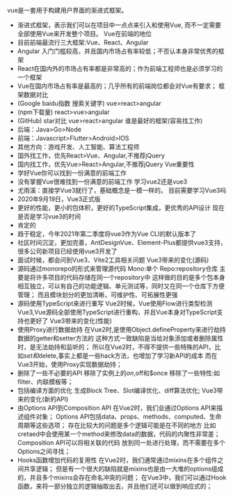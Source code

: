 vue是一套用于构建用户界面的渐进式框架。
- 渐进式框架，表示我们可以在项目中一点点来引入和使用Vue,
  而不一定需要全部使用Vue来开发整个项目。
Vue在前端的地位
- 目前前端最流行三大框架:Vue、React、Angular
- Angular 入门门槛较高，并且国内市场占有率较低；不否认本身非常优秀的框架
- React在国内外的市场占有率都是非常高的；作为前端工程师也是必须学习的一个框架
- Vue在国内市场占有率是最高的；几乎所有的前端岗位都会对Vue有要求；
框架数据对比
- (Google baidu指数 搜索关键字) vue>react>angular
- (npm下载量) react>vue>angular
- (GitHub) star对比  vue>react>angular
谁是最好的框架(容易找工作)
- 后端：Java>Go>Node
- 前端：Javascript>Flutter>Android>IOS
- 其他方向：游戏开发、人工智能、算法工程师
- 国外找工作，优先React>Vue、Angular,不推荐jQuery
- 国内找工作，优先Vue>React>Angular,不推荐jQuery
Vue重要性
- 学好Vue你可以找到一份满意的前端工作
- 没有掌握Vue很难找到一份满意的前端工作
学习vue2还是vue3
- 尤雨溪：直接学Vue3就行了，基础概念是一模一样的。
目前需要学习Vue3吗
- 2020年9月19日，Vue3正式版
- 更好的性能，更小的包体积，更好的TypeScript集成，更优秀的API设计
现在是否是学习vue3的时间
- 肯定的
- 趋于稳定，今年2021年第二季度将vue3作为Vue CLI的默认版本了
- 社区时间沉淀，更加完善，AntDesignVue、Element-Plus都提供vue3支持，
  很多公司新项目已经使用vue3开发了
- 面试时候，都会问到Vue3、Vite2工具相关问题
Vue3带来的变化(源码)
- 源码通过monorepo的形式来管理源代码
   Mono:单个
   Repo:repository仓库
   主要是将许多项目的代码存储在同一个repository中
   这样做的目的是多个包本身相互独立，可以有自己的功能逻辑、单元测试等，同时又在同一个仓库下方便管理；
   而且模块划分的更加清晰，可维护性、可拓展性更强
- 源码使用TypeScript来进行重写
  Vue2时候，Vue使用Flow进行类型检测
  Vue3,Vue源码全部使用TypeScript进行重构，并且Vue本身对TypeScript支持也更好了
Vue3带来的变化(性能)
- 使用Proxy进行数据劫持
  在Vue2时,是使用Object.defineProperty来进行劫持数据的getter和setter方法的
  这种方式一致缺陷是当给对象添加或者删除属性时，是无法劫持和监听的；
  所以在Vue2时，不得不提供一些特殊的API，比如$set和$delete,事实上都是一些hack方法，也增加了学习新API的成本
  而在Vue3开始，使用Proxy实现数据劫持；
- 删除了一些不必要的API
  移除了实例上的$on,$off和$once
  移除了一些特性:如filter、内联模板等；
- 包括编译方面的优化
  生成Block Tree、Slot编译优化、diff算法优化;
Vue3带来的变化(新的API)
- 由Options API到Composition API
  在Vue2时，我们会通过Options API来描述组件对象；
  Options API包括data、props、methods、computed、生命周期等这些选项；
  存在比较大的问题是多个逻辑可能是在不同的地方
    比如cretaed中会使用某一个method来修改data的数据，代码的内聚性非常差；
  Composition API可以将相关联的代码 放到同一处进行处理，而不需要在多个Options之间寻找；
- Hooks函数增加代码的复用性 
  在Vue2时，我们通常通过mixins在多个组件之间共享逻辑；
  但是有一个很大的缺陷就是mixins也是由一大堆的options组成的，并且多个mixins会存在命名冲突的问题；
  在Vue3中，我们可以通过Hook函数，来将一部分独立的逻辑抽取出去，并且他们还可以做到响应式的；
  
